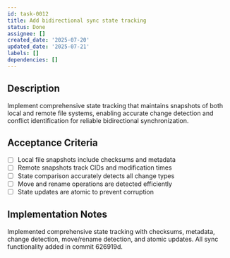```yaml
---
id: task-0012
title: Add bidirectional sync state tracking
status: Done
assignee: []
created_date: '2025-07-20'
updated_date: '2025-07-21'
labels: []
dependencies: []
---
```


## Description

Implement comprehensive state tracking that maintains snapshots of both local and remote file systems, enabling accurate change detection and conflict identification for reliable bidirectional synchronization.

## Acceptance Criteria

- [ ] Local file snapshots include checksums and metadata
- [ ] Remote snapshots track CIDs and modification times
- [ ] State comparison accurately detects all change types
- [ ] Move and rename operations are detected efficiently
- [ ] State updates are atomic to prevent corruption

## Implementation Notes

Implemented comprehensive state tracking with checksums, metadata, change detection, move/rename detection, and atomic updates. All sync functionality added in commit 626919d.
